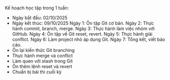 Kế hoạch học tập trong 1 tuần:
- Ngày bắt đầu: 02/10/2025
- Ngày kết thúc: 09/10/2025
Ngày 1: Ôn tập Git cơ bản.
Ngày 2: Thực hành commit, branch, merge.
Ngày 3: Thực hành làm việc nhóm với GitHub.
Ngày 4: Ôn tập về Git reset, revert.
Ngày 5: Thực hành giải conflict.
Ngày 6: Làm project nhỏ áp dụng Git.
Ngày 7: Tổng kết, viết báo cáo.
- Ôn lại kiến thức Git branching
- Thực hành merge và conflict
- Làm quen với stash trong Git
- Ôn thêm lệnh reset và revert
- Chuẩn bị bài thi cuối kỳ
